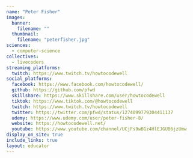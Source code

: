 ```yaml
---
name: "Peter Fisher"
images:
  banner:
    filename: ""
  thumbnail:
    filename: "peterfisher.jpg"
sciences:
  - computer-science
collectives:
  - livecoders
streaming_platforms:
  twitch: https://www.twitch.tv/howtocodewell
social_platforms:
  facebook: https://www.facebook.com/howtocodewell/
  github: https://github.com/pfwd
  skillshare: https://www.skillshare.com/user/howtocodewell
  tiktok: https://www.tiktok.com/@howtocodewell
  twitch: https://www.twitch.tv/howtocodewell
  twitter: https://twitter.com/pfwd/status/1274099779304411137
  udemy: https://www.udemy.com/user/peter-fisher-8/
  website: https://howtocodewell.net/
  youtube: https://www.youtube.com/channel/UCjFs9wBGz4HlEJGUB6jzUmw
display_on_site: true
include_links: true
layout: educator
---
```


